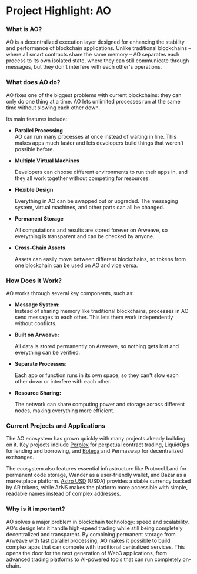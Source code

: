 # Project Highlight: AO

### What is AO?

AO is a decentralized execution layer designed for enhancing the stability and performance of blockchain applications. Unlike traditional blockchains – where all smart contracts share the same memory – AO separates each process to its own isolated state, where they can still communicate through messages, but they don't interfere with each other's operations.

### What does AO do?

AO fixes one of the biggest problems with current blockchains: they can only do one thing at a time. AO lets unlimited processes run at the same time without slowing each other down.

Its main features include:

* **Parallel Processing**\
  AO can run many processes at once instead of waiting in line. This makes apps much faster and lets developers build things that weren't possible before.
*   **Multiple Virtual Machines**

    Developers can choose different environments to run their apps in, and they all work together without competing for resources.
*   **Flexible Design**

    Everything in AO can be swapped out or upgraded. The messaging system, virtual machines, and other parts can all be changed.
*   **Permanent Storage**

    All computations and results are stored forever on Arweave, so everything is transparent and can be checked by anyone.
*   **Cross-Chain Assets**

    Assets can easily move between different blockchains, so tokens from one blockchain can be used on AO and vice versa.

### How Does It Work?

AO works through several key components, such as:

* **Message System:**\
  Instead of sharing memory like traditional blockchains, processes in AO send messages to each other. This lets them work independently without conflicts.
*   **Built on Arweave:**

    All data is stored permanently on Arweave, so nothing gets lost and everything can be verified.
*   **Separate Processes:**

    Each app or function runs in its own space, so they can't slow each other down or interfere with each other.
*   **Resource Sharing:**

    The network can share computing power and storage across different nodes, making everything more efficient.

### Current Projects and Applications

The AO ecosystem has grown quickly with many projects already building on it. Key projects include [Perplex](project-highlight-perplex.md) for perpetual contract trading, LiquidOps for lending and borrowing, and [Botega](project-highlight-botega.md) and Permaswap for decentralized exchanges.

The ecosystem also features essential infrastructure like Protocol.Land for permanent code storage, Wander as a user-friendly wallet, and Bazar as a marketplace platform. [Astro USD](project-highlight-astro.md) (USDA) provides a stable currency backed by AR tokens, while ArNS makes the platform more accessible with simple, readable names instead of complex addresses.

### Why is it important?

AO solves a major problem in blockchain technology: speed and scalability. AO's design lets it handle high-speed trading while still being completely decentralized and transparent. By combining permanent storage from Arweave with fast parallel processing, AO makes it possible to build complex apps that can compete with traditional centralized services. This opens the door for the next generation of Web3 applications, from advanced trading platforms to AI-powered tools that can run completely on-chain.

